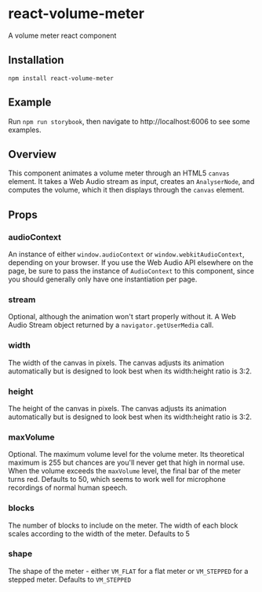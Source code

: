 # react-volume-meter

A volume meter react component

## Installation

```
npm install react-volume-meter
```

## Example

Run `npm run storybook`, then navigate to http://localhost:6006 to
see some examples.

## Overview

This component animates a volume meter through an HTML5 `canvas` element.
It takes a Web Audio stream as input, creates an `AnalyserNode`, and
computes the volume, which it then displays through the `canvas` element.

## Props

### audioContext

An instance of either `window.audioContext` or `window.webkitAudioContext`,
depending on your browser.
If you use the Web Audio API elsewhere on the page, be sure to pass the
instance of `AudioContext` to this component, since you should
generally only have one instantiation per page.

### stream

Optional, although the animation won't start properly without it.
A Web Audio Stream object returned by a `navigator.getUserMedia`
call.

### width

The width of the canvas in pixels. The canvas adjusts its animation
automatically but is designed to look best when its width:height
ratio is 3:2.

### height

The height of the canvas in pixels. The canvas adjusts its animation
automatically but is designed to look best when its width:height
ratio is 3:2.

### maxVolume

Optional. The maximum volume level for the volume meter. Its theoretical
maximum is 255 but chances are you'll never get that high in normal use.
When the volume exceeds the `maxVolume` level, the final bar of the
meter turns red. Defaults to 50, which seems to work well for microphone
recordings of normal human speech.

### blocks

The number of blocks to include on the meter. The width of each block
scales according to the width of the meter. Defaults to 5

### shape

The shape of the meter - either `VM_FLAT` for a flat meter
or `VM_STEPPED` for a stepped meter. Defaults to `VM_STEPPED`
